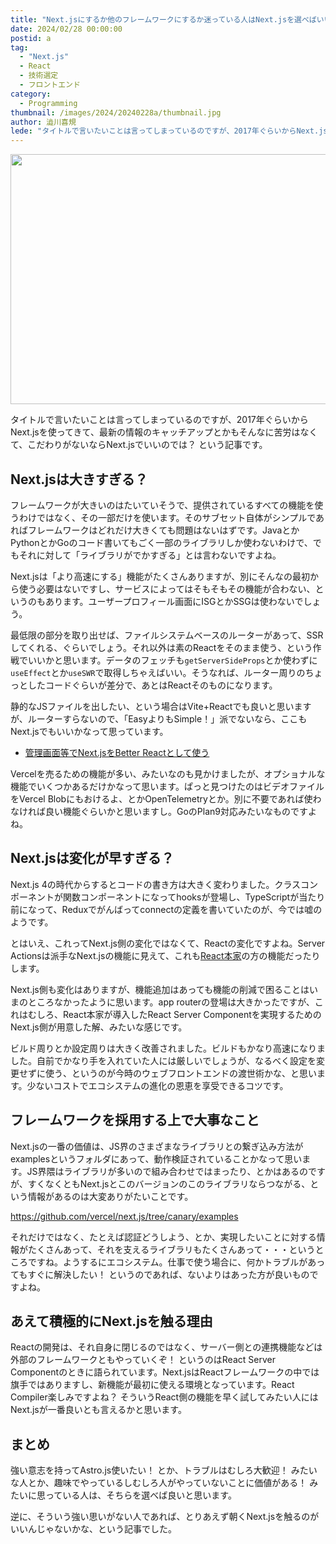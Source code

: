 ```yaml
---
title: "Next.jsにするか他のフレームワークにするか迷っている人はNext.jsを選べばいい"
date: 2024/02/28 00:00:00
postid: a
tag:
  - "Next.js"
  - React
  - 技術選定
  - フロントエンド
category:
  - Programming
thumbnail: /images/2024/20240228a/thumbnail.jpg
author: 澁川喜規
lede: "タイトルで言いたいことは言ってしまっているのですが、2017年ぐらいからNext.jsを使ってきて、最新の情報のキャッチアップとかもそんなに苦労はなくて、こだわりがないならNext.jsでいいのでは？という記事です。"
---
```


<img src="/images/2024/20240228a/top.jpg" alt="" width="640" height="400">

タイトルで言いたいことは言ってしまっているのですが、2017年ぐらいからNext.jsを使ってきて、最新の情報のキャッチアップとかもそんなに苦労はなくて、こだわりがないならNext.jsでいいのでは？ という記事です。

## Next.jsは大きすぎる？

フレームワークが大きいのはたいていそうで、提供されているすべての機能を使うわけではなく、その一部だけを使います。そのサブセット自体がシンプルであればフレームワークはどれだけ大きくても問題はないはずです。JavaとかPythonとかGoのコード書いてもごく一部のライブラリしか使わないわけで、でもそれに対して「ライブラリがでかすぎる」とは言わないですよね。

Next.jsは「より高速にする」機能がたくさんありますが、別にそんなの最初から使う必要はないですし、サービスによってはそもそもその機能が合わない、というのもあります。ユーザープロフィール画面にISGとかSSGは使わないでしょう。

最低限の部分を取り出せば、ファイルシステムベースのルーターがあって、SSRしてくれる、ぐらいでしょう。それ以外は素のReactをそのまま使う、という作戦でいいかと思います。データのフェッチも``getServerSideProps``とか使わずに``useEffect``とか``useSWR``で取得しちゃえばいい。そうなれば、ルーター周りのちょっとしたコードぐらいが差分で、あとはReactそのものになります。

静的なJSファイルを出したい、という場合はVite+Reactでも良いと思いますが、ルーターすらないので、「EasyよりもSimple！」派でないなら、ここもNext.jsでもいいかなって思っています。

* [管理画面等でNext.jsをBetter Reactとして使う](https://future-architect.github.io/articles/20230530a/)

Vercelを売るための機能が多い、みたいなのも見かけましたが、オプショナルな機能でいくつかあるだけかなって思います。ぱっと見つけたのはビデオファイルをVercel Blobにもおけるよ、とかOpenTelemetryとか。別に不要であれば使わなければ良い機能ぐらいかと思いますし。GoのPlan9対応みたいなものですよね。

## Next.jsは変化が早すぎる？

Next.js 4の時代からするとコードの書き方は大きく変わりました。クラスコンポーネントが関数コンポーネントになってhooksが登場し、TypeScriptが当たり前になって、Reduxでがんばってconnectの定義を書いていたのが、今では嘘のようです。

とはいえ、これってNext.js側の変化ではなくて、Reactの変化ですよね。Server Actionsは派手なNext.jsの機能に見えて、これも[React本家](https://react.dev/reference/react-dom/components/form#handle-form-submission-with-a-server-action)の方の機能だったりします。

Next.js側も変化はありますが、機能追加はあっても機能の削減で困ることはいまのところなかったように思います。app routerの登場は大きかったですが、これはむしろ、React本家が導入したReact Server Componentを実現するためのNext.js側が用意した解、みたいな感じです。

ビルド周りとか設定周りは大きく改善されました。ビルドもかなり高速になりました。自前でかなり手を入れていた人には厳しいでしょうが、なるべく設定を変更せずに使う、というのが今時のウェブフロントエンドの渡世術かな、と思います。少ないコストでエコシステムの進化の恩恵を享受できるコツです。

## フレームワークを採用する上で大事なこと

Next.jsの一番の価値は、JS界のさまざまなライブラリとの繋ぎ込み方法がexamplesというフォルダにあって、動作検証されていることかなって思います。JS界隈はライブラリが多いので組み合わせではまったり、とかはあるのですが、すくなくともNext.jsとこのバージョンのこのライブラリならつながる、という情報があるのは大変ありがたいことです。

https://github.com/vercel/next.js/tree/canary/examples

それだけではなく、たとえば認証どうしよう、とか、実現したいことに対する情報がたくさんあって、それを支えるライブラリもたくさんあって・・・というところですね。ようするにエコシステム。仕事で使う場合に、何かトラブルがあってもすぐに解決したい！ というのであれば、ないよりはあった方が良いものですよね。

## あえて積極的にNext.jsを触る理由

Reactの開発は、それ自身に閉じるのではなく、サーバー側との連携機能などは外部のフレームワークともやっていくぞ！ というのはReact Server Componentのときに語られています。Next.jsはReactフレームワークの中では旗手ではありますし、新機能が最初に使える環境となっています。React Compiler楽しみですよね？ そういうReact側の機能を早く試してみたい人にはNext.jsが一番良いとも言えるかと思います。

## まとめ

強い意志を持ってAstro.js使いたい！ とか、トラブルはむしろ大歓迎！ みたいな人とか、趣味でやっているしむしろ人がやっていないことに価値がある！ みたいに思っている人は、そちらを選べば良いと思います。

逆に、そういう強い思いがない人であれば、とりあえず朝くNext.jsを触るのがいいんじゃないかな、という記事でした。
